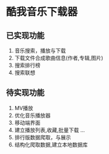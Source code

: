# 酷我音乐下载器
## 已实现功能
   1. 音乐搜索，播放与下载
   2. 下载文件合成歌曲信息(作者,专辑,图片)
   3. 搜索排行榜
   4. 搜索联想
## 待实现功能
1. MV播放
2. 优化音乐播放器
3. 移动端界面
4. 建立播放列表,收藏,批量下载 ...
5. 排行版数据爬取，与展示
6. 结构化爬取数据,建立本地数据库